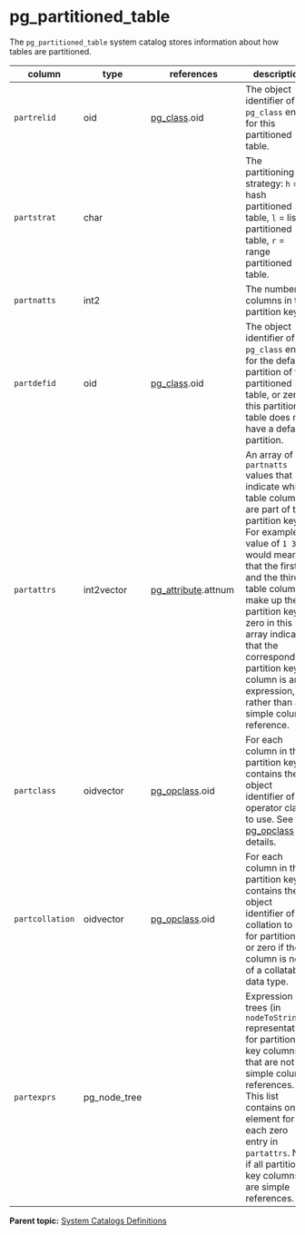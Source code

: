# pg_partitioned_table

The `pg_partitioned_table` system catalog stores information about how tables are partitioned.

|column|type|references|description|
|------|----|----------|-----------|
|`partrelid`|oid|[pg\_class](pg_class.html).oid|The object identifier of the `pg_class` entry for this partitioned table.|
|`partstrat`|char| | The partitioning strategy: `h` = hash partitioned table, `l` = list partitioned table, `r` = range partitioned table.|
|`partnatts`|int2| |The number of columns in the partition key.|
|`partdefid`|oid|[pg\_class](pg_class.html).oid |The object identifier of the `pg_class` entry for the default partition of this partitioned table, or zero if this partitioned table does not have a default partition.|
|`partattrs`|int2vector|[pg\_attribute](pg_attribute.html).attnum | An array of `partnatts` values that indicate which table columns are part of the partition key. For example, a value of `1 3` would mean that the first and the third table columns make up the partition key. A zero in this array indicates that the corresponding partition key column is an expression, rather than a simple column reference.|
|`partclass`|oidvector|[pg\_opclass](pg_class.html).oid|For each column in the partition key, contains the object identifier of the operator class to use. See [pg_opclass](pg_opclass.html) for details.|
|`partcollation`|oidvector|[pg\_opclass](pg_class.html).oid |For each column in the partition key, contains the object identifier of the collation to use for partitioning, or zero if the column is not of a collatable data type.|
|`partexprs`|pg_node_tree| |Expression trees \(in `nodeToString()` representation\) for partition key columns that are not simple column references. This list contains one element for each zero entry in `partattrs`. Null if all partition key columns are simple references.|

**Parent topic:** [System Catalogs Definitions](../system_catalogs/catalog_ref-html.html)

